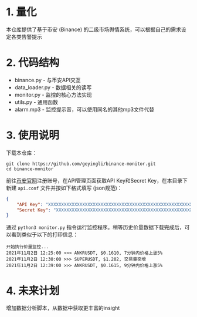 # 1. 量化

本仓库提供了基于币安 (Binance) 的二级市场舆情系统，可以根据自己的需求设定各类告警提示

# 2. 代码结构

- binance.py - 与币安API交互
- data_loader.py - 数据相关的读写
- monitor.py - 监控的核心方法实现
- utils.py - 通用函数
- alarm.mp3 - 监控提示音，可以使用同名的其他mp3文件代替

# 3. 使用说明

下载本仓库：

```shell
git clone https://github.com/geyingli/binance-monitor.git
cd binance-monitor
```

前往[币安官网](https://www.binance.com/zh-CN)注册账号，在API管理页面获取API Key和Secret Key，在本目录下新建 `api.conf` 文件并按如下格式填写 (json规范)：

```json
{
    "API Key": "XXXXXXXXXXXXXXXXXXXXXXXXXXXXXXXXXXXXXXXXXXXXXXXXXXXXXXXX",
    "Secret Key": "XXXXXXXXXXXXXXXXXXXXXXXXXXXXXXXXXXXXXXXXXXXXXXXXXXXXXXXX"
}
```

通过 `python3 monitor.py` 指令运行监控程序。稍等历史价量数据下载完成后，可以看到类似于以下的打印信息：

```
开始执行价量监控...
2021年11月2日 12:25:00 >>> ANKRUSDT, $0.1610, 7分钟内价格上涨5%
2021年11月2日 12:30:00 >>> SUPERUSDT, $1.202, 交易量突增
2021年11月2日 12:39:00 >>> ANKRUSDT, $0.1615, 9分钟内价格上涨5%
```

# 4. 未来计划

增加数据分析脚本，从数据中获取更丰富的insight
